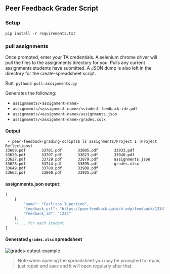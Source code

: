 ## Peer Feedback Grader Script

### Setup

`pip install -r requirements.txt`

### pull assignments

Once prompted, enter your TA credentials.  A selenium chrome driver will pull the files to the assignments directory for you.  Pulls any current assignments students have submitted.  A JSON dump is also left in the directory for the create-spreadsheet script.

Run: `python3 pull-assignments.py`

Generates the following:
- `assignments/<assignment-name>`
- `assignments/<assignment-name>/<student-feedback-id>.pdf`
- `assignments/<assignment-name>/assignments.json`
- `assignments/<assignment-name>/grades.xslx`

#### Output
```shell
 • peer-feedback-grading-scripts$ ls assignments/Project 1 (Project Reflections)
33609.pdf		33701.pdf		33805.pdf		33933.pdf
33620.pdf		33707.pdf		33823.pdf		33940.pdf
33627.pdf		33729.pdf		33879.pdf		assignments.json
33628.pdf		33744.pdf		33895.pdf		grades.xlsx
33649.pdf		33780.pdf		33908.pdf
33663.pdf		33800.pdf		33925.pdf
```

#### assignments.json output:
```js
[
    {
        "name": "Carlitos Yupertino",
        "feedback_url": "https://peerfeedback.gatech.edu/feedback/1234",
        "feedback_id": "1234"
    },
    //... for each student
]
```

#### Generated `grades.xlsx` spreadsheet

![grades-output-example](https://github.gatech.edu/storage/user/4328/files/0118cd62-87ec-11e6-9b26-2d29166918dc)

> Note when opening the spreadsheet you may be prompted to repair, just repair and save and it will open regularly after that.
